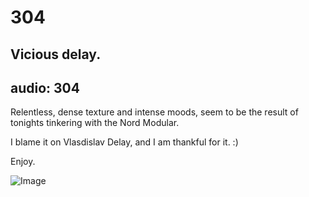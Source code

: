 # 304
## Vicious delay.
audio: 304
---

Relentless, dense texture and intense moods, seem to be the result of tonights tinkering with the Nord Modular.

I blame it on Vlasdislav Delay, and I am thankful for it. :)

Enjoy.

![Image](/assets/img/Snd-304.png)